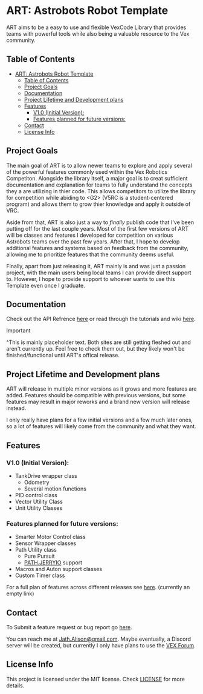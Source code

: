# ART: Astrobots Robot Template

ART aims to be a easy to use and flexible VexCode Library that provides teams with powerful tools while also being a valuable resource to the Vex community.

## Table of Contents
- [ART: Astrobots Robot Template](#art-astrobots-robot-template)
  - [Table of Contents](#table-of-contents)
  - [Project Goals](#project-goals)
  - [Documentation](#documentation)
  - [Project Lifetime and Development plans](#project-lifetime-and-development-plans)
  - [Features](#features)
    - [V1.0 (Initial Version):](#v10-initial-version)
    - [Features planned for future versions:](#features-planned-for-future-versions)
  - [Contact](#contact)
  - [License Info](#license-info)

## Project Goals

The main goal of ART is to allow newer teams to explore and apply several of the powerful features commonly used within the Vex Robotics Competiton. Alongside the library itself, a major goal is to creat sufficient documentation and explanation for teams to fully understand the concepts they a are utilizing in thier code. This allows competitors to utilize the library for competition while abiding to \<G2\> (V5RC is a student-centered program) and allows them to grow thier knowledge and apply it outside of VRC.

Aside from that, ART is also just a way to *finally* publish code that I've been putting off for the last couple years. Most of the first few versions of ART will be classes and features I developed for competition on various Astrobots teams over the past few years. After that, I hope to develop additional features and systems based on feedback from the community, allowing me to prioritize features that the community deems useful.

Finally, apart from just releasing it, ART mainly is and was just a passion project, with the main users being local teams I can provide direct support to. However, I hope to provide support to whoever wants to use this Template even once I graduate.

## Documentation

Check out the API Refrence [here](jath-alison.github.io/ART_Docs/html/index.html) or read through the tutorials and wiki [here](jath-alison.github.io/ART_Docs/html/index.html).

> [!IMPORTANT] 
> ^This is mainly placeholder text. Both sites are still getting fleshed out and aren't currently up. Feel free to check them out, but they likely won't be finished/functional until ART's offical release.

## Project Lifetime and Development plans

ART will release in multiple minor versions as it grows and more features are added. Features should be compatible with previous versions, but some features may result in major reworks and a brand new version will release instead.

I only really have plans for a few initial versions and a few much later ones, so a lot of features will likely come from the community and what they want.

## Features

### V1.0 (Initial Version):
- TankDrive wrapper class
  - Odometry
  - Several motion functions
- PID control class
- Vector Utility Class
- Unit Utility Classes

### Features planned for future versions:
- Smarter Motor Control class
- Sensor Wrapper classes
- Path Utility class
  - Pure Pursuit
  - [PATH.JERRYIO](path.jerryio.com) support
- Macros and Auton support classes
- Custom Timer class

For a full plan of features across different releases see [here](Features.md). (currently an empty link)


## Contact

To Submit a feature request or bug report go [here](https://github.com/Jath-Alison/ART/issues).

You can reach me at Jath.Alison@gmail.com. Maybe eventually, a Discord server will be created, but currently I only have plans to use the [VEX Forum](vexforum.com).

## License Info
This project is licensed under the MIT license. Check [LICENSE](LICENSE) for more details.